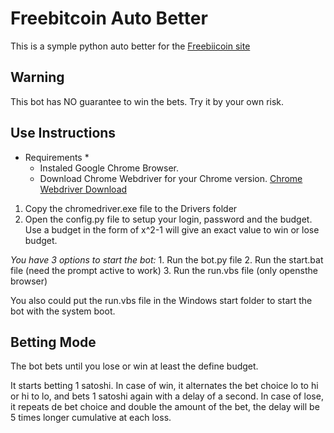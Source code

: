 # Freebitcoin Auto Better

  This is a symple python auto better for the [Freebiicoin site](https://freebitco.in/?r=8521028)

## Warning 
  This bot has NO guarantee to win the bets. Try it by your own risk.

## Use Instructions

  * Requirements *
    - Instaled Google Chrome Browser.
    - Download Chrome Webdriver for your Chrome version. [Chrome Webdriver Download](https://chromedriver.chromium.org/downloads)
  
  1. Copy the chromedriver.exe file to the Drivers folder
  2. Open the config.py file to setup your login, password and the budget. Use a budget in the form of x^2-1 will give an exact value to win or lose budget.

  *You have 3 options to start the bot:*
    1. Run the bot.py file
    2. Run the start.bat file (need the prompt active to work)
    3. Run the run.vbs file (only opensthe browser)
  
  You also could put the run.vbs file in the Windows start folder to start the bot with the system boot.
  
## Betting Mode

  The bot bets until you lose or win at least the define budget.

  It starts betting 1 satoshi.
  In case of win, it alternates the bet choice lo to hi or hi to lo, and bets 1 satoshi again with a delay of a second.
  In case of lose, it repeats de bet choice and double the amount of the bet, the delay will be 5 times longer cumulative at each loss.
